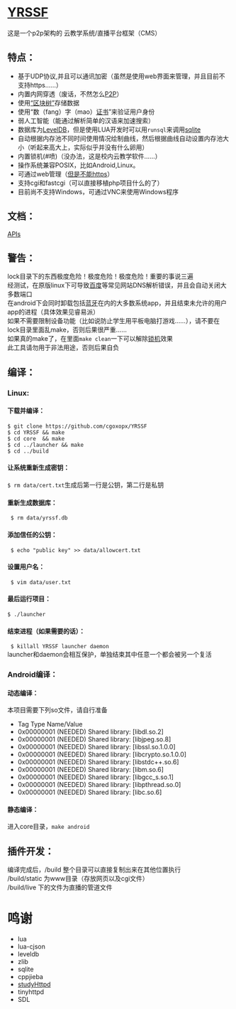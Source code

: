 # [YRSSF](https://github.com/cgoxopx/YRSSF)  #
这是一个p2p架构的 云教学系统/直播平台框架（CMS）  
## 特点： ##
*  基于UDP协议,并且可以通讯加密（虽然是使用web界面来管理，并且目前不支持https……）  
*  内置内网穿透（废话，不然怎么<u>P2P</u>）  
*  使用<u>“区块树”</u>存储数据  
*  使用“数（fang）字（mao）<u>证书</u>”来验证用户身份  
*  弱人工智能（能通过解析简单的汉语来加速搜索）  
*  数据库为<u>LevelDB</u>，但是使用LUA开发时可以用`runsql`来调用<u>sqlite</u>  
*  自动根据内存池不同时间使用情况绘制曲线，然后根据曲线自动设置内存池大小（听起来高大上，实际似乎并没有什么卵用）  
*  内置锁机(#喷)（没办法，这是校内云教学软件……）  
*  操作系统兼容POSIX，比如Android,Linux。  
*  可通过web管理（<u>但是不能https</u>）  
*  支持cgi和fastcgi（可以直接移植php项目什么的了）  
*  目前尚不支持Windows，可通过VNC来使用Windows程序  
## 文档：  ##
[APIs](build)  
## 警告：  ##
lock目录下的东西极度危险！极度危险！极度危险！重要的事说三遍  
经测试，在原版linux下可导致[百度](https://www.baidu.com)等常见网站DNS解析错误，并且会自动关闭大多数端口  
在android下会同时卸载包括<u>蓝牙</u>在内的大多数系统app，并且结束未允许的用户app的进程（具体效果见睿易派）  
如果不需要限制设备功能（比如说防止学生用平板电脑打游戏……），请不要在lock目录里面乱make，否则后果很严重……  
如果真的make了，在里面`make clean`一下可以解除<u>锁机</u>效果  
此工具请勿用于非法用途，否则后果自负  
## 编译： ##
### Linux: ###
#### 下载并编译：  
` $ git clone https://github.com/cgoxopx/YRSSF `  
` $ cd YRSSF && make `  
` $ cd core  && make `  
` $ cd ../launcher && make `  
` $ cd ../build `  
#### 让系统重新生成密钥：  
` $ rm data/cert.txt `生成后第一行是公钥，第二行是私钥  
#### 重新生成数据库：  
` $ rm data/yrssf.db`  
#### 添加信任的公钥：  
` $ echo "public key" >> data/allowcert.txt`  
#### 设置用户名：  
` $ vim data/user.txt`  
#### 最后运行项目：  
` $ ./launcher `  
#### 结束进程（如果需要的话）：  
` $ killall YRSSF launcher daemon`  
launcher和daemon会相互保护，单独结束其中任意一个都会被另一个复活  
### Android编译： ###
#### 动态编译： ####
本项目需要下列so文件，请自行准备  
*   Tag        Type                         Name/Value
*  0x00000001 (NEEDED)                     Shared library: [libdl.so.2]
*  0x00000001 (NEEDED)                     Shared library: [libjpeg.so.8]
*  0x00000001 (NEEDED)                     Shared library: [libssl.so.1.0.0]
*  0x00000001 (NEEDED)                     Shared library: [libcrypto.so.1.0.0]
*  0x00000001 (NEEDED)                     Shared library: [libstdc++.so.6]
*  0x00000001 (NEEDED)                     Shared library: [libm.so.6]
*  0x00000001 (NEEDED)                     Shared library: [libgcc_s.so.1]
*  0x00000001 (NEEDED)                     Shared library: [libpthread.so.0]
*  0x00000001 (NEEDED)                     Shared library: [libc.so.6]
#### 静态编译： ####
进入core目录，`make android`  
## 插件开发： ##
编译完成后，/build 整个目录可以直接复制出来在其他位置执行  
/build/static 为www目录（存放网页以及cgi文件）  
/build/live   下的文件为直播的管道文件  

# 鸣谢 # 
*  lua  
*  lua-cjson  
*  leveldb  
*  zlib  
*  sqlite  
*  cppjieba  
*  [studyHttpd](https://github.com/tw1996/studyHttpd)  
*  tinyhttpd  
*  SDL  
